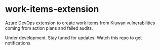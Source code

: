 # work-items-extension
Azure DevOps extension to create work items from Kiuwan vulnerabilities coming from action plans and failed audits.

Under development. Stay tuned for updates. Watch this repo to get notifications.

